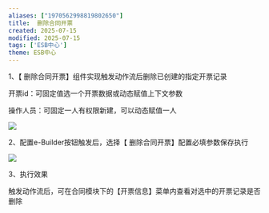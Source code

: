 ```yaml
---
aliases: ["1970562998819802650"]
title:  删除合同开票
created: 2025-07-15
modified: 2025-07-15
tags: ['ESB中心']
theme: ESB中心
---
```


1、【 删除合同开票】组件实现触发动作流后删除已创建的指定开票记录

开票id：可固定值选一个开票数据或动态赋值上下文参数

操作人员：可固定一人有权限新建，可以动态赋值一人

![](8051cc9d27faf28a18e2704859637583.jpg)

2、配置e-Builder按钮触发后，选择【 删除合同开票】配置必填参数保存执行

![](b5df7a36bbab2eff0701bc0aa316e1dc.jpg)

3、执行效果

触发动作流后，可在合同模块下的【开票信息】菜单内查看对选中的开票记录是否删除